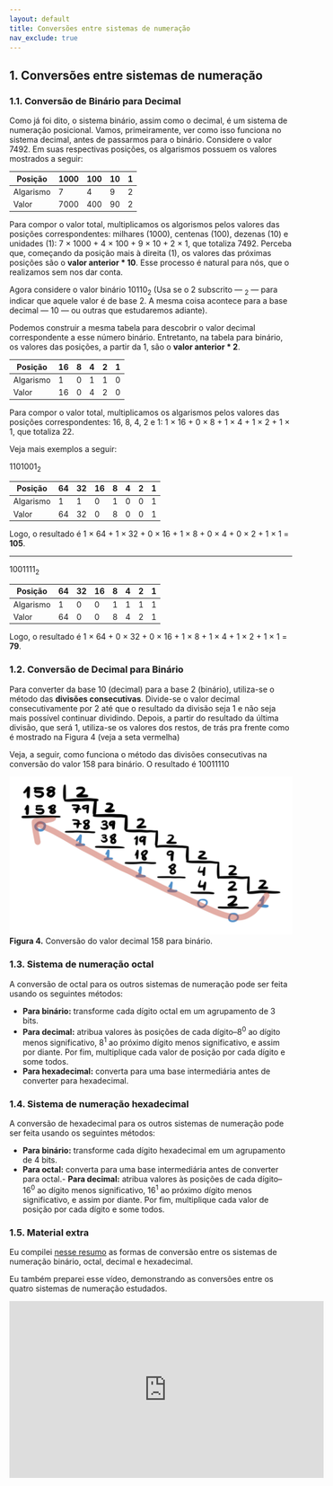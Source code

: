 ```yaml
---
layout: default
title: Conversões entre sistemas de numeração
nav_exclude: true
---
```

## 1. Conversões entre sistemas de numeração
### 1.1. Conversão de Binário para Decimal

Como já foi dito, o sistema binário, assim como o decimal, é um sistema de numeração posicional. Vamos, primeiramente, ver como isso funciona no sistema decimal, antes de passarmos para o binário. Considere o valor 7492. Em suas respectivas posições, os algarismos possuem os valores mostrados a seguir:

| Posição | 1000 | 100 | 10 | 1 | 
| --- | --- | --- | --- | --- |
| Algarismo | 7 | 4 | 9 | 2 |
| Valor | 7000 | 400 | 90 | 2 |

Para compor o valor total, multiplicamos os algorismos pelos valores das posições correspondentes: milhares (1000), centenas (100), dezenas (10) e unidades (1): 7 &#215; 1000 + 4 &#215; 100 + 9 &#215; 10 + 2 &#215; 1, que totaliza 7492. Perceba que, começando da posição mais à direita (1), os valores das próximas posições são o **valor anterior * 10**. Esse processo é natural para nós, que o realizamos sem nos dar conta.

Agora considere o valor binário 10110<sub>2</sub> (Usa se o 2 subscrito — <sub>2</sub> — para indicar que aquele valor é de base 2. A mesma coisa acontece para a base decimal — 10 — ou outras que estudaremos adiante). 

Podemos construir a mesma tabela para descobrir o valor decimal correspondente a esse número binário. Entretanto, na tabela para binário, os valores das posições, a partir da 1, são o **valor anterior * 2**.

| Posição | 16 | 8 | 4 | 2 | 1 | 
| --- | --- | --- | --- | --- | --- |
| Algarismo | 1 | 0 | 1 | 1 | 0 |
| Valor | 16 | 0 | 4 | 2 | 0 |

Para compor o valor total, multiplicamos os algarismos pelos valores das posições correspondentes: 16, 8, 4, 2 e 1: 1 &#215; 16 + 0 &#215; 8 + 1 &#215; 4 + 1 &#215; 2 + 1 &#215; 1, que totaliza 22.

Veja mais exemplos a seguir:

1101001<sub>2</sub>

| Posição | 64 | 32 | 16 | 8 | 4 | 2 | 1 | 
| --- | --- | --- | --- | --- | --- | --- | --- |
| Algarismo | 1 | 1 | 0 | 1 | 0 | 0 | 1 |
| Valor | 64 | 32 | 0 | 8 | 0 | 0 | 1 |

Logo, o resultado é 1 &#215; 64 + 1 &#215; 32 + 0 &#215; 16 + 1 &#215; 8 + 0 &#215; 4 + 0 &#215; 2 + 1 &#215; 1 = **105**.

---

1001111<sub>2</sub>

| Posição | 64 | 32 | 16 | 8 | 4 | 2 | 1 | 
| --- | --- | --- | --- | --- | --- | --- | --- |
| Algarismo | 1 | 0 | 0 | 1 | 1 | 1 | 1 |
| Valor | 64 | 0 | 0 | 8 | 4 | 2 | 1 |

Logo, o resultado é 1 &#215; 64 + 0 &#215; 32 + 0 &#215; 16 + 1 &#215; 8 + 1 &#215; 4 + 1 &#215; 2 + 1 &#215; 1 = **79**.

### 1.2. Conversão de Decimal para Binário

Para converter da base 10 (decimal) para a base 2 (binário), utiliza-se o método das **divisões consecutivas**. Divide-se o valor decimal consecutivamente por 2 até que o resultado da divisão seja 1 e não seja mais possível continuar dividindo. Depois, a partir do resultado da última divisão, que será 1, utiliza-se os valores dos restos, de trás pra frente como é mostrado na Figura 4 (veja a seta vermelha)

Veja, a seguir, como funciona o método das divisões consecutivas na conversão do valor 158 para binário. O resultado é 10011110

![Conversão do valor decimal 158 para binário](/content/images/conversao-158-10-2.png "Conversão do valor decimal 158 para binário")
**Figura 4.** Conversão do valor decimal 158 para binário.

### 1.3. Sistema de numeração octal

A conversão de octal para os outros sistemas de numeração pode ser feita usando os seguintes métodos:
- **Para binário:** transforme cada dígito octal em um agrupamento de 3 bits.
- **Para decimal:** atribua valores às posições de cada dígito–8<sup>0</sup> ao dígito menos significativo, 8<sup>1</sup> ao próximo dígito menos significativo, e assim por diante. Por fim, multiplique cada valor de posição por cada dígito e some todos.
- **Para hexadecimal:** converta para uma base intermediária antes de converter para hexadecimal.

### 1.4. Sistema de numeração hexadecimal

A conversão de hexadecimal para os outros sistemas de numeração pode ser feita usando os seguintes métodos:
- **Para binário:** transforme cada dígito hexadecimal em um agrupamento de 4 bits.
- **Para octal:** converta para uma base intermediária antes de converter para octal.- **Para decimal:** atribua valores às posições de cada dígito–16<sup>0</sup> ao dígito menos significativo, 16<sup>1</sup> ao próximo dígito menos significativo, e assim por diante. Por fim, multiplique cada valor de posição por cada dígito e some todos.

### 1.5. Material extra

Eu compilei [nesse resumo](https://drive.google.com/file/d/1qwVDEzBYo2ie2CVS8_WnAhy7Tk-hvVzE/view?usp=drive_web&authuser=1) as formas de conversão entre os sistemas de numeração binário, octal, decimal e hexadecimal.

Eu também preparei esse vídeo, demonstrando as conversões entre os quatro sistemas de numeração estudados.

<iframe width="560" height="315" src="https://www.youtube.com/embed/mvmeHoLxc9k" title="YouTube video player" frameborder="0" allow="accelerometer; autoplay; clipboard-write; encrypted-media; gyroscope; picture-in-picture; web-share" allowfullscreen></iframe>